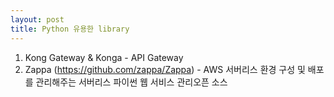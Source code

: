 ```yaml
---
layout: post
title: Python 유용한 library
---
```


1. Kong Gateway & Konga - API Gateway
2. Zappa (https://github.com/zappa/Zappa) - AWS 서버리스 환경 구성 및 배포를 관리해주는 서버리스 파이썬 웹 서비스 관리오픈 소스
